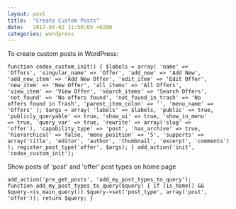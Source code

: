 ```yaml
---
layout: post
title:  "Create Custom Posts"
date:   2017-04-02 11:50:05 +0200
categories: wordpress
---
```


To create custom posts in WordPress:

<code>function codex_custom_init() {
    $labels = array(
        'name' => 'Offers',
        'singular_name' => 'Offer',
        'add_new' => 'Add New',
        'add_new_item' => 'Add New Offer',
        'edit_item' => 'Edit Offer',
        'new_item' => 'New Offer',
        'all_items' => 'All Offers',
        'view_item' => 'View Offer',
        'search_items' => 'Search Offers',
        'not_found' => 'No offers found',
        'not_found_in_trash' => 'No offers found in Trash',
        'parent_item_colon' => '',
        'menu_name' => 'Offers'
    );
    $args = array(
        'labels' => $labels,
        'public' => true,
        'publicly_queryable' => true,
        'show_ui' => true,
        'show_in_menu' => true,
        'query_var' => true,
        'rewrite' => array('slug' => 'offer'),
        'capability_type' => 'post',
        'has_archive' => true,
        'hierarchical' => false,
        'menu_position' => '5',
        'supports' => array('title', 'editor', 'author', 'thumbnail', 'excerpt', 'comments')
    );
    register_post_type('offer', $args);
}
add_action('init', 'codex_custom_init');</code>

<p>Show posts of 'post' and 'offer' post types on home page</p>

<code>add_action('pre_get_posts', 'add_my_post_types_to_query');
function add_my_post_types_to_query($query) {
    if (is_home() && $query->is_main_query())
        $query->set('post_type', array('post', 'offer'));
    return $query;
}</code>
